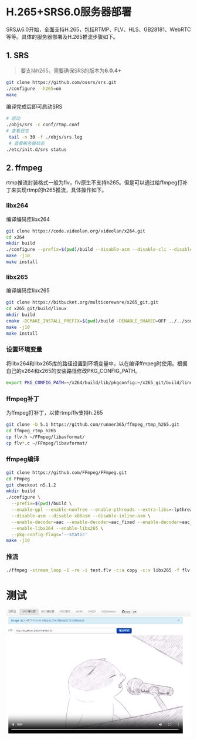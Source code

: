 # H.265+SRS6.0服务器部署
SRS从6.0开始，全面支持H.265，包括RTMP、FLV、HLS、GB28181、WebRTC等等。具体的服务器部署及H.265推流步骤如下。
## 1. SRS
> 要支持h265，需要确保SRS的版本为**6.0.4+**
```bash
git clone https://github.com/ossrs/srs.git
./configure --h265=on 
make
```
编译完成后即可启动SRS
```bash
# 启动
./objs/srs -c conf/rtmp.conf
# 查看日志
 tail -n 30 -f ./objs/srs.log
 # 查看服务器状态
./etc/init.d/srs status
 ```

## 2. ffmpeg
rtmp推流封装格式一般为flv，flv原生不支持h265。但是可以通过给ffmpeg打补丁来实现rtmp的h265推流，具体操作如下。
### libx264
编译编码库libx264
<!-- ```bash
git clone https://code.videolan.org/videolan/x264.git
cd x264
mkdir build
./configure --prefix=$(pwd)/build --disable-asm --disable-cli --disable-shared --enable-static
make -j10
make install
``` -->
```bash
git clone https://code.videolan.org/videolan/x264.git
cd x264
mkdir build
./configure --prefix=$(pwd)/build --disable-asm --disable-cli --disable-shared --enable-static
make -j10
make install
```
### libx265
编译编码库libx265
```bash
git clone https://bitbucket.org/multicoreware/x265_git.git
cd x265_git/build/linux
mkdir build
cmake -DCMAKE_INSTALL_PREFIX=$(pwd)/build -DENABLE_SHARED=OFF ../../source
make -j10
make install
```

### 设置环境变量
将libx264和libx265库的路径设置到环境变量中，以在编译ffmpeg时使用。根据自己的x264和x265的安装路径修改PKG_CONFIG_PATH。
```bash
export PKG_CONFIG_PATH=~/x264/build/lib/pkgconfig:~/x265_git/build/linux/build/lib/pkgconfig
```

### ffmpeg补丁
为ffmpeg打补丁，以使rtmp/flv支持h.265
```bash
git clone -b 5.1 https://github.com/runner365/ffmpeg_rtmp_h265.git
cd ffmpeg_rtmp_h265
cp flv.h ~/FFmpeg/libavformat/
cp flv*.c ~/FFmpeg/libavformat/
```

### ffmpeg编译
```bash
git clone https://github.com/FFmpeg/FFmpeg.git
cd FFmpeg
git checkout n5.1.2
mkdir build
./configure \
  --prefix=$(pwd)/build \
  --enable-gpl --enable-nonfree --enable-pthreads --extra-libs=-lpthread \
  --disable-asm --disable-x86asm --disable-inline-asm \
  --enable-decoder=aac --enable-decoder=aac_fixed --enable-decoder=aac_latm --enable-encoder=aac \
  --enable-libx264 --enable-libx265 \
  --pkg-config-flags='--static'
make -j10
```

### 推流
```bash
./ffmpeg -stream_loop -1 -re -i test.flv -c:a copy -c:v libx265 -f flv rtmp://localhost:1935/live/test
```

# 测试
![flv](img/flv.png)
